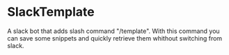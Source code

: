 # SlackTemplate

A slack bot that adds slash command "/template".
With this command you can save some snippets and quickly retrieve them whithout switching from slack.
